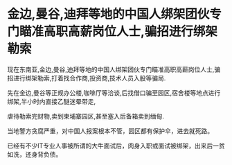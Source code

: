 # 金边,曼谷,迪拜等地的中国人绑架团伙专门瞄准高职高薪岗位人士,骗招进行绑架勒索

现在东南亚,金边,曼谷,迪拜等地的中国人绑架团伙专门瞄准高职高薪岗位人士,骗招进行绑架勒索,打着找合作商,投资商,技术人员入股等骗局.

先在金边,曼谷等正规办公楼,咖啡厅等洽谈,后找借口骗至园区,宿舍楼等地点进行绑架,半小时内直接乙醚迷晕带走,

虐待勒索完财物,卖到柬埔寨园区,甚至塞入后备箱卖到缅甸.

当地警方贪腐严重，对中国人报案根本不管，园区都有保护伞，进去就死路。

已经有不少IT专业人事被所谓的大牛面试后，肉身入职或面试被绑架，出来后一贫如洗，还身背负债。
